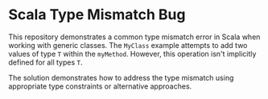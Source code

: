 # Scala Type Mismatch Bug

This repository demonstrates a common type mismatch error in Scala when working with generic classes.  The `MyClass` example attempts to add two values of type `T` within the `myMethod`. However, this operation isn't implicitly defined for all types `T`.

The solution demonstrates how to address the type mismatch using appropriate type constraints or alternative approaches.